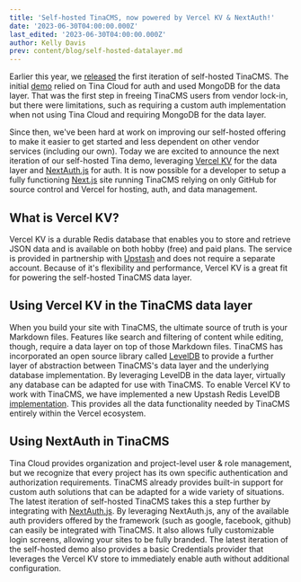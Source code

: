 ```yaml
---
title: 'Self-hosted TinaCMS, now powered by Vercel KV & NextAuth!'
date: '2023-06-30T04:00:00.000Z'
last_edited: '2023-06-30T04:00:00.000Z'
author: Kelly Davis
prev: content/blog/self-hosted-datalayer.md
---
```


Earlier this year, we [released](/blog/self-hosted-datalayer/ "released") the first iteration of self-hosted TinaCMS. The initial [demo](https://github.com/tinacms/tina-self-hosted-demo/tree/274c0d9ee004629ff0cef2539b56c88324abd8f8) relied on Tina Cloud for auth and used MongoDB for the data layer. That was the first step in freeing TinaCMS users from vendor lock-in, but there were limitations, such as requiring a custom auth implementation when not using Tina Cloud and requiring MongoDB for the data layer.

Since then, we've been hard at work on improving our self-hosted offering to make it easier to get started and less dependent on other vendor services (including our own). Today we are excited to announce the next iteration of our self-hosted Tina demo, leveraging [Vercel KV](https://vercel.com/docs/storage/vercel-kv) for the data layer and [NextAuth.js](NextAuth.js) for auth. It is now possible for a developer to setup a fully functioning [Next.js](https://nextjs.org/) site running TinaCMS relying on only GitHub for source control and Vercel for hosting, auth, and data management.

## What is Vercel KV?

Vercel KV is a durable Redis database that enables you to store and retrieve JSON data and is available on both hobby (free) and paid plans. The service is provided in partnership with [Upstash](https://upstash.com/about) and does not require a separate account. Because of it's flexibility and performance, Vercel KV is a great fit for powering the self-hosted TinaCMS data layer.

## Using Vercel KV in the TinaCMS data layer

When you build your site with TinaCMS, the ultimate source of truth is your Markdown files. Features like search and filtering of content while editing, though, require a data layer on top of those Markdown files. TinaCMS has incorporated an open source library called [LevelDB](https://github.com/Level/abstract-level) to provide a further layer of abstraction between TinaCMS's data layer and the underlying database implementation. By leveraging LevelDB in the data layer, virtually any database can be adapted for use with TinaCMS. To enable Vercel KV to work with TinaCMS, we have implemented a new Upstash Redis LevelDB [implementation](https://www.npmjs.com/package/upstash-redis-level). This provides all the data functionality needed by TinaCMS entirely within the Vercel ecosystem.

## Using NextAuth in TinaCMS

Tina Cloud provides organization and project-level user & role management, but we recognize that every project has its own specific authentication and authorization requirements. TinaCMS already provides built-in support for custom auth solutions that can be adapted for a wide variety of situations. The latest iteration of self-hosted TinaCMS takes this a step further by integrating with [NextAuth.js](https://next-auth.js.org/). By leveraging NextAuth.js, any of the available auth providers offered by the framework (such as google, facebook, github) can easily be integrated with TinaCMS. It also allows fully customizable login screens, allowing your sites to be fully branded. The latest iteration of the self-hosted demo also provides a basic Credentials provider that leverages the Vercel KV store to immediately enable auth without additional configuration.
